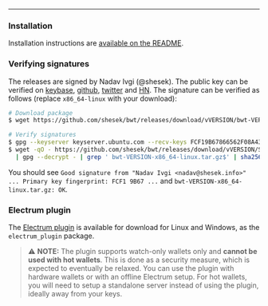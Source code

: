 ------------

### Installation

Installation instructions are [available on the README](https://github.com/shesek/bwt#installation).

### Verifying signatures

The releases are signed by Nadav Ivgi (@shesek). The public key can be verified on [keybase](https://keybase.io/nadav), [github](https://api.github.com/users/shesek/gpg_keys), [twitter](https://twitter.com/shesek) and [HN](https://news.ycombinator.com/user?id=nadaviv). The signature can be verified as follows (replace `x86_64-linux` with your download):

```bash
# Download package
$ wget https://github.com/shesek/bwt/releases/download/vVERSION/bwt-VERSION-x86_64-linux.tar.gz

# Verify signatures
$ gpg --keyserver keyserver.ubuntu.com --recv-keys FCF19B67866562F08A43AAD681F6104CD0F150FC
$ wget -qO - https://github.com/shesek/bwt/releases/download/vVERSION/SHA256SUMS.asc \
  | gpg --decrypt - | grep ' bwt-VERSION-x86_64-linux.tar.gz$' | sha256sum -c -
```

You should see `Good signature from "Nadav Ivgi <nadav@shesek.info>" ... Primary key fingerprint: FCF1 9B67 ...` and `bwt-VERSION-x86_64-linux.tar.gz: OK`.

### Electrum plugin

The [Electrum plugin](https://github.com/shesek/bwt#electrum-plugin) is available for download for Linux and Windows, as the `electrum_plugin` package.

> ⚠️ **NOTE:** The plugin supports watch-only wallets only and **cannot be used with hot wallets**. This is done as a security measure, which is expected to eventually be relaxed. You can use the plugin with hardware wallets or with an offline Electrum setup. For hot wallets, you will need to setup a standalone server instead of using the plugin, ideally away from your keys.
